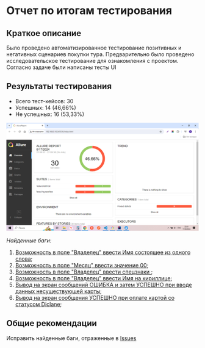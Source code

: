 # Отчет по итогам тестирования

## Краткое описание

Было проведено автоматизированное тестирование позитивных и негативных сценариев покупки тура.
Предварительно было проведено исследовательское тестирование для ознакомления с проектом.
Согласно задаче были написаны тесты UI

## Результаты тестирования

- Всего тест-кейсов: 30
- Успешных: 14 (46,66%)
- Не успешных: 16 (53,33%)
  
![alt text](image.png)

*Найденные баги:*

1. [Возможность в поле "Владелец" ввести Имя состоящее из одного слова](https://github.com/Olga-Belova33/DiplomBelovaQA/issues/1);
2. [Возможность в поле "Месяц" ввести значение 00](https://github.com/Olga-Belova33/DiplomBelovaQA/issues/2);
3. [Возможность в поле "Владелец" ввести спецзнаки ](https://github.com/Olga-Belova33/DiplomBelovaQA/issues/3);
4. [Возможность в поле "Владелец" ввести Имя на кириллице](https://github.com/Olga-Belova33/DiplomBelovaQA/issues/4);
5. [Вывод на экран сообщений ОШИБКА и затем УСПЕШНО при вводе данных несуществующей карты](https://github.com/Olga-Belova33/DiplomBelovaQA/issues/5);
6. [Вывод на экран сообщения УСПЕШНО при оплате картой со статусом Diclane](https://github.com/Olga-Belova33/DiplomBelovaQA/issues/6);

## Общие рекомендации

Исправить найденные баги, отраженные в [Issues]() 